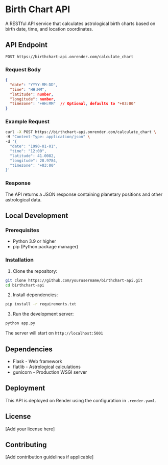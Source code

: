 # Birth Chart API

A RESTful API service that calculates astrological birth charts based on birth date, time, and location coordinates.

## API Endpoint

```
POST https://birthchart-api.onrender.com/calculate_chart
```

### Request Body

```json
{
  "date": "YYYY-MM-DD",
  "time": "HH:MM",
  "latitude": number,
  "longitude": number,
  "timezone": "+HH:MM"  // Optional, defaults to "+03:00"
}
```

### Example Request

```bash
curl -X POST https://birthchart-api.onrender.com/calculate_chart \
-H "Content-Type: application/json" \
-d '{
  "date": "1990-01-01",
  "time": "12:00",
  "latitude": 41.0082,
  "longitude": 28.9784,
  "timezone": "+03:00"
}'
```

### Response

The API returns a JSON response containing planetary positions and other astrological data.

## Local Development

### Prerequisites

- Python 3.9 or higher
- pip (Python package manager)

### Installation

1. Clone the repository:

```bash
git clone https://github.com/yourusername/birthchart-api.git
cd birthchart-api
```

2. Install dependencies:

```bash
pip install -r requirements.txt
```

3. Run the development server:

```bash
python app.py
```

The server will start on `http://localhost:5001`

## Dependencies

- Flask - Web framework
- flatlib - Astrological calculations
- gunicorn - Production WSGI server

## Deployment

This API is deployed on Render using the configuration in `.render.yaml`.

## License

[Add your license here]

## Contributing

[Add contribution guidelines if applicable]
